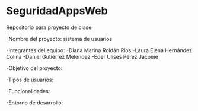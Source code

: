# SeguridadAppsWeb
Repositorio para proyecto de clase

-Nombre del proyecto: sistema de usuarios

-Integrantes del equipo:
  -Diana Marina Roldán Ríos
  -Laura Elena Hernández Colina
  -Daniel Gutiérrez Melendez
  -Eder Ulises Pérez Jácome
  
 -Objetivo del proyecto:
 
 -Tipos de usuarios:
 
 -Funcionalidades:
 
 -Entorno de desarrollo:
 
